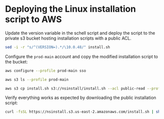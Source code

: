 # Deploying the Linux installation script to AWS

Update the version variable in the schell script and deploy the script to the private s3 bucket
hosting installation scripts with a public ACL.

```bash
sed -i -r "s/^(VERSION=).*/\10.0.48/" install.sh
```

Configure the `prod-main` account and copy the modified installation script to the bucket:

```bash
aws configure --profile prod-main sso

aws s3 ls --profile prod-main

aws s3 cp install.sh s3://nsinstall/install.sh --acl public-read --profile prod-main
```

Verify everything works as expected by downloading the public installation script:

```bash
curl -fsSL https://nsinstall.s3.us-east-2.amazonaws.com/install.sh | sh
```
